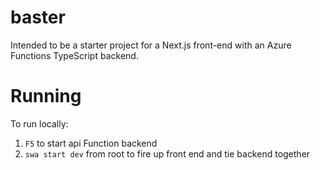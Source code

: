 # baster
Intended to be a starter project for a Next.js front-end with an Azure Functions TypeScript backend.

# Running
To run locally:

1. `F5` to start api Function backend
2. `swa start dev` from root to fire up front end and tie backend together

